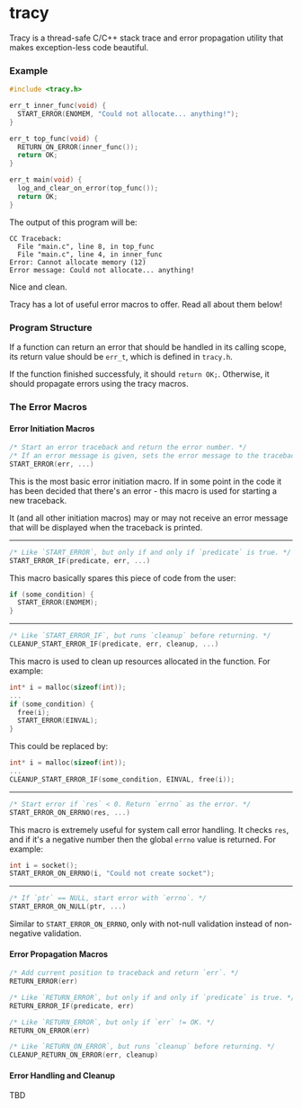 # tracy
Tracy is a thread-safe C/C++ stack trace and error propagation utility that makes 
exception-less code beautiful.

### Example

```c
#include <tracy.h>

err_t inner_func(void) {
  START_ERROR(ENOMEM, "Could not allocate... anything!");
}

err_t top_func(void) {
  RETURN_ON_ERROR(inner_func());
  return OK;
}

err_t main(void) {
  log_and_clear_on_error(top_func());
  return OK;
}
```

The output of this program will be:

```
CC Traceback:
  File "main.c", line 8, in top_func
  File "main.c", line 4, in inner_func
Error: Cannot allocate memory (12)
Error message: Could not allocate... anything!
```

Nice and clean.

Tracy has a lot of useful error macros to offer. Read all about them below!

### Program Structure
If a function can return an error that should be handled in its calling scope, its return 
value should be `err_t`, which is defined in `tracy.h`. 

If the function finished successfuly, it should `return OK;`. 
Otherwise, it should propagate errors using the tracy macros.

### The Error Macros

#### Error Initiation Macros

```c
/* Start an error traceback and return the error number. */
/* If an error message is given, sets the error message to the traceback. */
START_ERROR(err, ...)
```
This is the most basic error initiation macro. If in some point in the code it has been
decided that there's an error - this macro is used for starting a new traceback.

It (and all other initiation macros) may or may not receive an error message that will
be displayed when the traceback is printed.

---

```c
/* Like `START_ERROR`, but only if and only if `predicate` is true. */
START_ERROR_IF(predicate, err, ...)
```

This macro basically spares this piece of code from the user:

```c
if (some_condition) {
  START_ERROR(ENOMEM);
}
```

---

```c
/* Like `START_ERROR_IF`, but runs `cleanup` before returning. */
CLEANUP_START_ERROR_IF(predicate, err, cleanup, ...)
```

This macro is used to clean up resources allocated in the function. For example:

```c
int* i = malloc(sizeof(int));
...
if (some_condition) {
  free(i);
  START_ERROR(EINVAL);
}
```

This could be replaced by:

```c
int* i = malloc(sizeof(int));
...
CLEANUP_START_ERROR_IF(some_condition, EINVAL, free(i));
```

---

```c
/* Start error if `res` < 0. Return `errno` as the error. */
START_ERROR_ON_ERRNO(res, ...)
```

This macro is extremely useful for system call error handling. It checks `res`, and if
it's a negative number then the global `errno` value is returned. For example:

```c
int i = socket();
START_ERROR_ON_ERRNO(i, "Could not create socket");
```

---

```c
/* If `ptr` == NULL, start error with `errno`. */
START_ERROR_ON_NULL(ptr, ...)
```

Similar to `START_ERROR_ON_ERRNO`, only with not-null validation instead of non-negative validation.

#### Error Propagation Macros

```c
/* Add current position to traceback and return `err`. */
RETURN_ERROR(err)
```

```c
/* Like `RETURN_ERROR`, but only if and only if `predicate` is true. */
RETURN_ERROR_IF(predicate, err)
```

```c
/* Like `RETURN_ERROR`, but only if `err` != OK. */
RETURN_ON_ERROR(err)
```

```c
/* Like `RETURN_ON_ERROR`, but runs `cleanup` before returning. */
CLEANUP_RETURN_ON_ERROR(err, cleanup)
```

#### Error Handling and Cleanup

TBD
